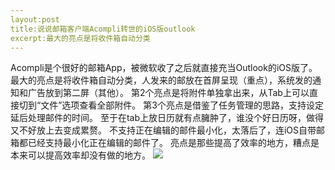 ```yaml
---
layout:post
title:说说邮箱客户端Acompli转世的iOS版outlook
excerpt:最大的亮点是将收件箱自动分类
---
```

Acompli是个很好的邮箱App，被微软收了之后就直接充当Outlook的iOS版了。
最大的亮点是将收件箱自动分类，人发来的邮放在首屏呈现（重点），系统发的通知和广告放到第二屏（其他）。
第2个亮点是将附件单独拿出来，从Tab上可以直接切到“文件”选项查看全部附件。
第3个亮点是借鉴了任务管理的思路，支持设定延后处理邮件的时间。
至于在tab上放日历就有点臃肿了，谁没个好日历呀，做得又不好放上去变成累赘。
不支持正在编辑的邮件最小化，太落后了，连iOS自带邮箱都已经支持最小化正在编辑的邮件了。
亮点是那些提高了效率的地方，糟点是本来可以提高效率却没有做的地方。
![][image-1]

[image-1]:	https://raw.githubusercontent.com/hyking/hyking.github.io/master/assets/images/IMG_3419.JPG